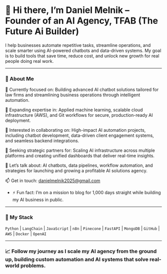 # 👋 Hi there, I’m Daniel Melnik – Founder of an AI Agency, TFAB (The Future Ai Builder)

I help businesses automate repetitive tasks, streamline operations, and scale smarter using AI-powered chatbots and data-driven systems. My goal is to build tools that save time, reduce cost, and unlock new growth for real people doing real work.

---

### 🚀 About Me

🔭 Currently focused on: Building advanced AI chatbot solutions tailored for law firms and streamlining business operations through intelligent automation.

🌱 Expanding expertise in: Applied machine learning, scalable cloud infrastructure (AWS), and Git workflows for secure, production-ready AI deployment.

👯 Interested in collaborating on: High-impact AI automation projects, including chatbot development, data-driven client engagement systems, and seamless backend integrations.

🤝 Seeking strategic partners for: Scaling AI infrastructure across multiple platforms and creating unified dashboards that deliver real-time insights.

💬 Let’s talk about: AI chatbots, data pipelines, workflow automation, and strategies for launching and growing a profitable AI solutions agency.

📫 Get in touch: danielmelnik2025@gmail.com

- ⚡ Fun fact: I’m on a mission to blog for 1,000 days straight while building my AI business in public.

---

### 🧠 My Stack
`Python` | `LangChain` | `JavaScript` | `n8n` | `Pinecone` | `FastAPI` | `MongoDB` | `GitHub` | `AWS` | `Docker` | `OpenAI`

---

### 📈 Follow my journey as I scale my AI agency from the ground up, building custom automation and AI systems that solve real-world problems.
